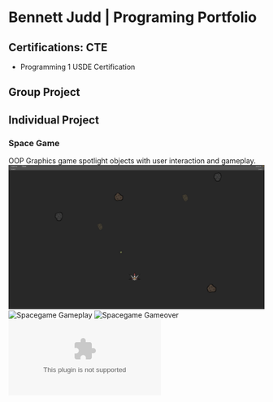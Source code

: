# Bennett Judd | Programing Portfolio

## Certifications: CTE
* Programming 1 USDE Certification

## Group Project 

## Individual Project

### Space Game
OOP Graphics game spotlight objects with user interaction and gameplay.
![Spacegame Menu](https://github.com/BennettJudd/ProjectPlace/blob/main/images/Spacegame.png)
![Spacegame Gameplay]()
![Spacegame Gameover]()
![SourceCode](https://github.com/BennettJudd/ProjectPlace/blob/main/src/SpaceGame%202.zip)
